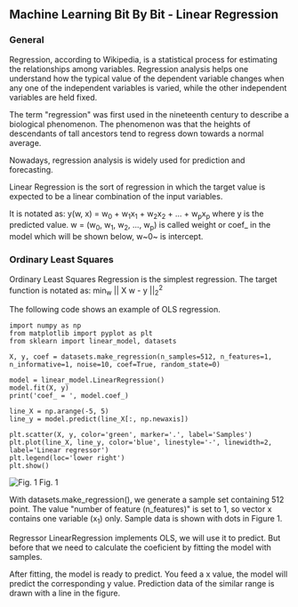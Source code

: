 ## Machine Learning Bit By Bit - Linear Regression

### General 

Regression, according to Wikipedia, is a statistical process for estimating the relationships among variables. Regression analysis helps one understand how the typical value of the dependent variable changes when any one of the independent variables is varied, while the other independent variables are held fixed.

The term "regression" was first used in the nineteenth century to describe a biological phenomenon. The phenomenon was that the heights of descendants of tall ancestors tend to regress down towards a normal average.

Nowadays, regression analysis is widely used for prediction and forecasting.

Linear Regression is the sort of regression in which the target value is expected to be a linear combination of the input variables.

It is notated as:
y(w, x) = w<sub>0</sub> + w<sub>1</sub>x<sub>1</sub> + w<sub>2</sub>x<sub>2</sub> + ... + w<sub>p</sub>x<sub>p</sub>
where y is the predicted value. w = (w<sub>0</sub>, w<sub>1</sub>, w<sub>2</sub>, ..., w<sub>p</sub>) is called weight or coef_ in the model which will be shown below, w~0~ is intercept.

### Ordinary Least Squares

Ordinary Least Squares Regression is the simplest regression. The target function is notated as:
min<sub>w</sub> || X w - y ||<sub>2</sub><sup>2</sup>

The following code shows an example of OLS regression.
```
import numpy as np
from matplotlib import pyplot as plt
from sklearn import linear_model, datasets

X, y, coef = datasets.make_regression(n_samples=512, n_features=1, n_informative=1, noise=10, coef=True, random_state=0)

model = linear_model.LinearRegression()
model.fit(X, y)
print('coef_ = ', model.coef_)

line_X = np.arange(-5, 5)
line_y = model.predict(line_X[:, np.newaxis])

plt.scatter(X, y, color='green', marker='.', label='Samples')
plt.plot(line_X, line_y, color='blue', linestyle='-', linewidth=2, label='Linear regressor')
plt.legend(loc='lower right')
plt.show()

```

![Fig. 1](https://github.com/michael2012z/myWritings/raw/master/machine-learning/img/linear-regression.png) Fig. 1

With datasets.make_regression(), we generate a sample set containing 512 point. The value "number of feature (n_features)" is set to 1, so vector x contains one variable (x<sub>1</sub>) only. Sample data is shown with dots in Figure 1.

Regressor LinearRegression implements OLS, we will use it to predict. But before that we need to calculate the coeficient by fitting the model with samples.

After fitting, the model is ready to predict. You feed a x value, the model will predict the corresponding y value. Prediction data of the similar range is drawn with a line in the figure.
